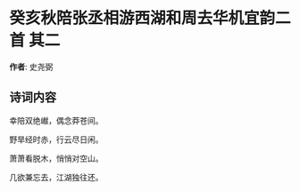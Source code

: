 # 癸亥秋陪张丞相游西湖和周去华机宜韵二首  其二

**作者**: 史尧弼

## 诗词内容

幸陪双绝𪩘，偶念莽苍间。

野旱经时赤，行云尽日闲。

萧萧看脱木，悄悄对空山。

几欲兼忘去，江湖独往还。

